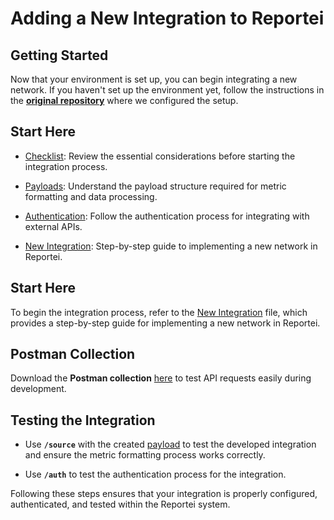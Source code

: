 # Adding a New Integration to Reportei

## Getting Started

Now that your environment is set up, you can begin integrating a new network. If you haven't set up the environment yet, follow the instructions in the **[original repository](https://github.com/reportei/generator-community)** where we configured the setup.

## **Start Here**

- [Checklist](./sections/checklist.md): Review the essential considerations before starting the integration process.

- [Payloads](./sections/metrics.md): Understand the payload structure required for metric formatting and data processing.

- [Authentication](./sections/authentication.md): Follow the authentication process for integrating with external APIs.

- [New Integration](./sections/new_integration.md): Step-by-step guide to implementing a new network in Reportei.

## **Start Here**
To begin the integration process, refer to the [New Integration](./sections/new_integration.md) file, which provides a step-by-step guide for implementing a new network in Reportei.

## **Postman Collection**
Download the **Postman collection** [here](./sections/collection/Generator%20Community.postman_collection.json) to test API requests easily during development.

## **Testing the Integration**

- Use **`/source`** with the created [payload](./sections/metrics.md) to test the developed integration and ensure the metric formatting process works correctly.

- Use **`/auth`** to test the authentication process for the integration.

Following these steps ensures that your integration is properly configured, authenticated, and tested within the Reportei system.


